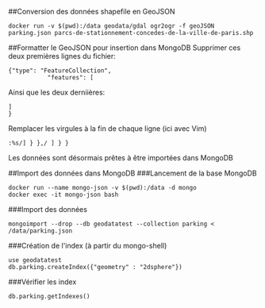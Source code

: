 ##Conversion des données shapefile en GeoJSON
```
docker run -v $(pwd):/data geodata/gdal ogr2ogr -f geoJSON parking.json parcs-de-stationnement-concedes-de-la-ville-de-paris.shp
```

##Formatter le GeoJSON pour insertion dans MongoDB
Supprimer ces deux premières lignes du fichier:
```
{"type": "FeatureCollection",           
           "features": [
```

Ainsi que les deux derniières:
```   
]
}
```


Remplacer les virgules à la fin de chaque ligne (ici avec Vim)
```
:%s/] } },/ ] } }
```

Les données sont désormais prêtes à être importées dans MongoDB

##Import des données dans MongoDB
###Lancement de la base MongoDB
```
docker run --name mongo-json -v $(pwd):/data -d mongo
docker exec -it mongo-json bash
```

###Import des données
```
mongoimport --drop --db geodatatest --collection parking < /data/parking.json
```

###Création de l'index (à partir du mongo-shell)
```
use geodatatest
db.parking.createIndex({"geometry" : "2dsphere"})
```
###Vérifier les index
```
db.parking.getIndexes()
``` 
